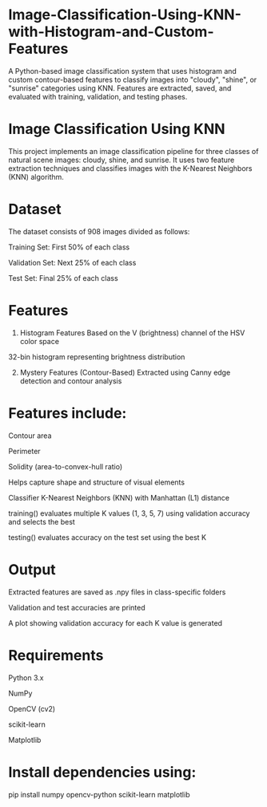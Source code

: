 # Image-Classification-Using-KNN-with-Histogram-and-Custom-Features
A Python-based image classification system that uses histogram and custom contour-based features to classify images into "cloudy", "shine", or "sunrise" categories using KNN. Features are extracted, saved, and evaluated with training, validation, and testing phases.

# Image Classification Using KNN
This project implements an image classification pipeline for three classes of natural scene images: cloudy, shine, and sunrise. It uses two feature extraction techniques and classifies images with the K-Nearest Neighbors (KNN) algorithm.

# Dataset
The dataset consists of 908 images divided as follows:

Training Set: First 50% of each class

Validation Set: Next 25% of each class

Test Set: Final 25% of each class

# Features
1. Histogram Features
Based on the V (brightness) channel of the HSV color space

32-bin histogram representing brightness distribution

2. Mystery Features (Contour-Based)
Extracted using Canny edge detection and contour analysis

# Features include:

Contour area

Perimeter

Solidity (area-to-convex-hull ratio)

Helps capture shape and structure of visual elements

Classifier
K-Nearest Neighbors (KNN) with Manhattan (L1) distance

training() evaluates multiple K values (1, 3, 5, 7) using validation accuracy and selects the best

testing() evaluates accuracy on the test set using the best K

# Output
Extracted features are saved as .npy files in class-specific folders

Validation and test accuracies are printed

A plot showing validation accuracy for each K value is generated

# Requirements
Python 3.x

NumPy

OpenCV (cv2)

scikit-learn

Matplotlib

# Install dependencies using:

pip install numpy opencv-python scikit-learn matplotlib
